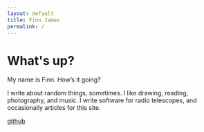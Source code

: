 ```yaml
---
layout: default
title: Finn James
permalink: /
---
```


# What's up?

My name is Finn. How’s it going?

I write about random things, sometimes. I like drawing, reading, photography, and music. I write software for radio telescopes, and occasionally articles for this site.


[github](https://github.com/radiolevity)